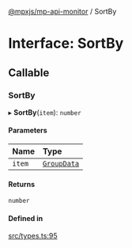 [@mpxjs/mp-api-monitor](../index.md) / SortBy

# Interface: SortBy

## Callable

### SortBy

▸ **SortBy**(`item`): `number`

#### Parameters

| Name | Type |
| :------ | :------ |
| `item` | [`GroupData`](GroupData.md) |

#### Returns

`number`

#### Defined in

[src/types.ts:95](https://github.com/mpx-ecology/mp-api-monitor/blob/95e0f31/src/types.ts#L95)
